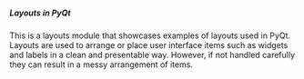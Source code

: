 ##### Layouts in PyQt

This is a layouts module that showcases examples of layouts used in PyQt. Layouts are used to arrange or place user interface 
items such as widgets and labels in a clean and presentable way. However, if not handled carefully they can result in a
messy arrangement of items.